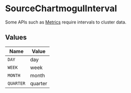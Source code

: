 # SourceChartmogulInterval

Some APIs such as <a href="https://dev.chartmogul.com/reference/endpoint-overview-metrics-api">Metrics</a> require intervals to cluster data.


## Values

| Name      | Value     |
| --------- | --------- |
| `DAY`     | day       |
| `WEEK`    | week      |
| `MONTH`   | month     |
| `QUARTER` | quarter   |